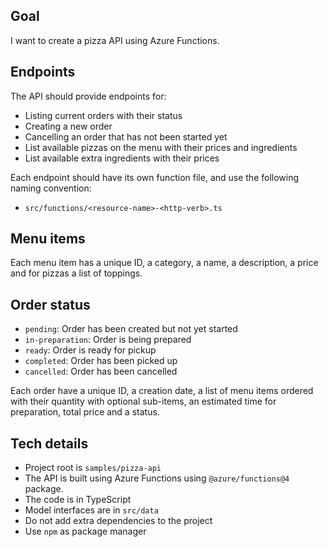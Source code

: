 
## Goal
I want to create a pizza API using Azure Functions. 

## Endpoints
The API should provide endpoints for:
- Listing current orders with their status
- Creating a new order
- Cancelling an order that has not been started yet
- List available pizzas on the menu with their prices and ingredients
- List available extra ingredients with their prices

Each endpoint should have its own function file, and use the following naming convention:
- `src/functions/<resource-name>-<http-verb>.ts`

## Menu items
Each menu item has a unique ID, a category, a name, a description, a price and for pizzas a list of toppings.

## Order status
- `pending`: Order has been created but not yet started
- `in-preparation`: Order is being prepared
- `ready`: Order is ready for pickup
- `completed`: Order has been picked up
- `cancelled`: Order has been cancelled

Each order have a unique ID, a creation date, a list of menu items ordered with their quantity with optional sub-items, an estimated time for preparation, total price and a status.

## Tech details
- Project root is `samples/pizza-api`
- The API is built using Azure Functions using `@azure/functions@4` package.
- The code is in TypeScript
- Model interfaces are in `src/data`
- Do not add extra dependencies to the project
- Use `npm` as package manager

